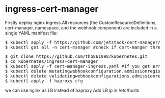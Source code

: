# ingress-cert-manager
Firstly deploy nginx ingress.All resources (the CustomResourceDefinitions, cert-manager, namespace, and the webhook component) are included in a single YAML manifest file:
<pre>
$ kubectl apply -f https://github.com/jetstack/cert-manager/releases/download/v1.1.0/cert-manager.yaml
$ kubectl get all -n cert-manager #check if cert-manger three pods are running 
</pre>
<pre>
$ git clone https://github.com/tho861998/kubernetes.git
$ cd kubernetes/ingress-cert-manager
$ kubectl apply -f cert-manager-ingress.yaml #if you get error , run below commands
$ kubectl delete mutatingwebhookconfiguration.admissionregistration.k8s.io cert-manager-webhook
$ kubectl delete validatingwebhookconfigurations.admissionregistration.k8s.io cert-manager-webhook
$ kubectl apply -f haproxy.cfg
</pre>
we can use nginx as LB instead of haproxy
Add LB ip in /etc/hosts
